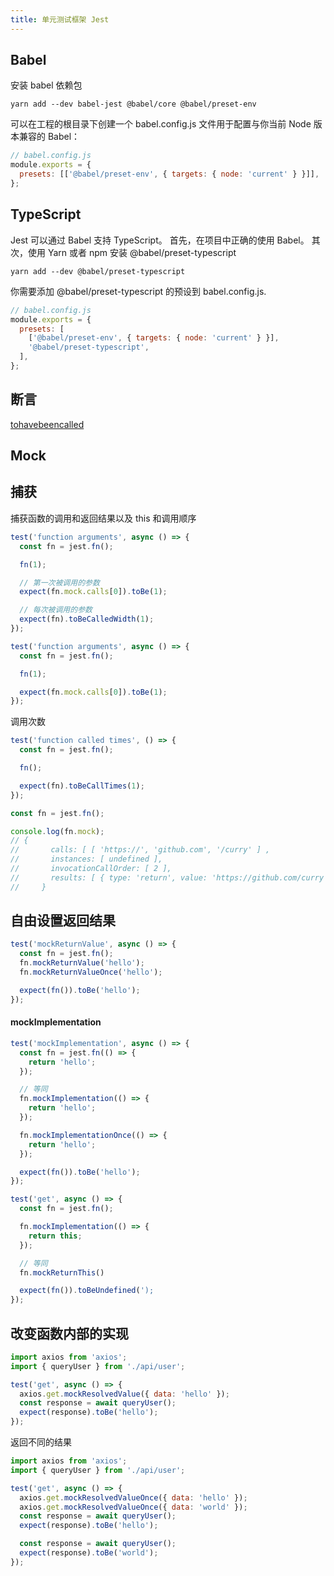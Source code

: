 ```yaml
---
title: 单元测试框架 Jest
---
```


## Babel

安装 babel 依赖包

```shell
yarn add --dev babel-jest @babel/core @babel/preset-env
```

可以在工程的根目录下创建一个 babel.config.js 文件用于配置与你当前 Node 版本兼容的 Babel：

```js
// babel.config.js
module.exports = {
  presets: [['@babel/preset-env', { targets: { node: 'current' } }]],
};
```

## TypeScript

Jest 可以通过 Babel 支持 TypeScript。 首先，在项目中正确的使用 Babel。 其次，使用 Yarn 或者 npm 安装 @babel/preset-typescript

```
yarn add --dev @babel/preset-typescript
```

你需要添加 @babel/preset-typescript 的预设到 babel.config.js.

```js
// babel.config.js
module.exports = {
  presets: [
    ['@babel/preset-env', { targets: { node: 'current' } }],
    '@babel/preset-typescript',
  ],
};
```

## 断言

[tohavebeencalled](https://jestjs.io/docs/expect#tohavebeencalled)

## Mock

## 捕获

捕获函数的调用和返回结果以及 this 和调用顺序

```js
test('function arguments', async () => {
  const fn = jest.fn();

  fn(1);

  // 第一次被调用的参数
  expect(fn.mock.calls[0]).toBe(1);

  // 每次被调用的参数
  expect(fn).toBeCalledWidth(1);
});
```

```js
test('function arguments', async () => {
  const fn = jest.fn();

  fn(1);

  expect(fn.mock.calls[0]).toBe(1);
});
```

调用次数

```js
test('function called times', () => {
  const fn = jest.fn();

  fn();

  expect(fn).toBeCallTimes(1);
});
```

```js
const fn = jest.fn();

console.log(fn.mock);
// {
//       calls: [ [ 'https://', 'github.com', '/curry' ] ,
//       instances: [ undefined ],
//       invocationCallOrder: [ 2 ],
//       results: [ { type: 'return', value: 'https://github.com/curry' } ]
//     }
```

## 自由设置返回结果

```js
test('mockReturnValue', async () => {
  const fn = jest.fn();
  fn.mockReturnValue('hello');
  fn.mockReturnValueOnce('hello');

  expect(fn()).toBe('hello');
});
```

#### mockImplementation

```js
test('mockImplementation', async () => {
  const fn = jest.fn(() => {
    return 'hello';
  });

  // 等同
  fn.mockImplementation(() => {
    return 'hello';
  });

  fn.mockImplementationOnce(() => {
    return 'hello';
  });

  expect(fn()).toBe('hello');
});
```

```js
test('get', async () => {
  const fn = jest.fn();

  fn.mockImplementation(() => {
    return this;
  });

  // 等同
  fn.mockReturnThis()

  expect(fn()).toBeUndefined(');
});
```

## 改变函数内部的实现

```js
import axios from 'axios';
import { queryUser } from './api/user';

test('get', async () => {
  axios.get.mockResolvedValue({ data: 'hello' });
  const response = await queryUser();
  expect(response).toBe('hello');
});
```

返回不同的结果

```js
import axios from 'axios';
import { queryUser } from './api/user';

test('get', async () => {
  axios.get.mockResolvedValueOnce({ data: 'hello' });
  axios.get.mockResolvedValueOnce({ data: 'world' });
  const response = await queryUser();
  expect(response).toBe('hello');

  const response = await queryUser();
  expect(response).toBe('world');
});
```

